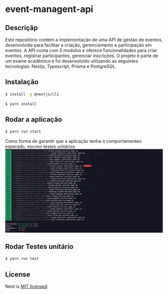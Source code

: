 # event-managent-api


## Descriçãp
Este repositório contém a implementação de uma API  de gestão de eventos, desenvolvida para facilitar a criação, gerenciamento e participação em eventos. A API conta com 5 modulos e oferece funcionalidades para criar eventos, registrar participantes, gerenciar inscrições. O projeto é parte de um exame acadêmico e foi desenvolvido utilizando as seguintes tecnologias: Nestjs, Typescript, Prisma e PostgreSQL. 




## Instalação

```bash
$ install -g @nestjs/cli

```


```bash
$ yarn install
```

## Rodar a aplicação

```bash
$ yarn run start

```


Como forma de garantir que a aplicação tenha o comportamenteo esperado, escrevi testes unitários
![Descrição da imagem](./img//captura.png)

## Rodar Testes unitário

```bash
$ yarn run test
```

## License

Nest is [MIT licensed](LICENSE).

